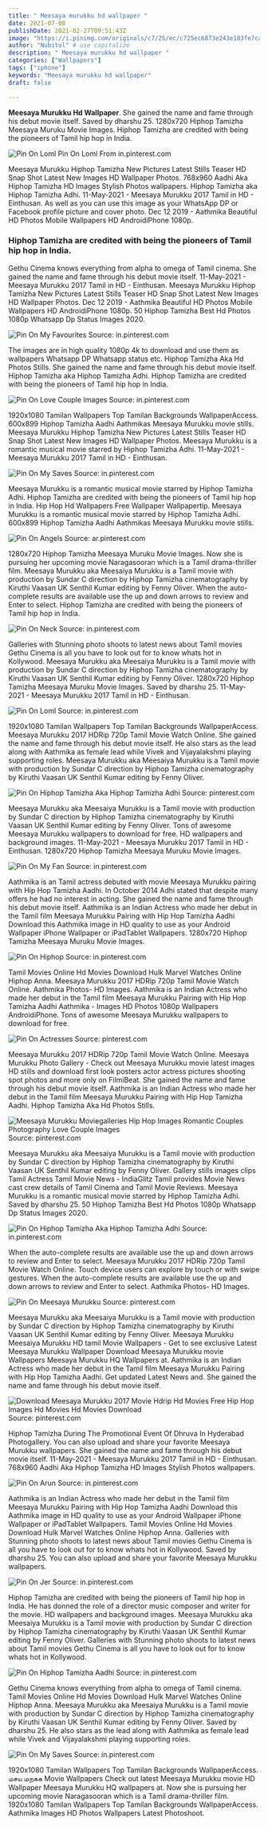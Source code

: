 ```yaml
---
title: " Meesaya murukku hd wallpaper "
date: 2021-07-08
publishDate: 2021-02-27T09:51:43Z
image: "https://i.pinimg.com/originals/c7/25/ec/c725ec6873e243e183fe7cab78afb501.jpg"
author: "Nubitol" # use capitalize
description: " Meesaya murukku hd wallpaper "
categories: ["Wallpapers"]
tags: ["iphone"]
keywords: "Meesaya murukku hd wallpaper"
draft: false

---
```



**Meesaya Murukku Hd Wallpaper**. She gained the name and fame through his debut movie itself. Saved by dharshu 25. 1280x720 Hiphop Tamizha Meesaya Muruku Movie Images. Hiphop Tamizha are credited with being the pioneers of Tamil hip hop in India.

![Pin On Loml](https://i.pinimg.com/originals/03/31/d7/0331d78cb9931cf9803bc6221fe25df5.jpg "Pin On Loml")
Pin On Loml From in.pinterest.com


Meesaya Murukku Hiphop Tamizha New Pictures Latest Stills Teaser HD Snap Shot Latest New Images HD Wallpaper Photos. 768x960 Aadhi Aka Hiphop Tamizha HD Images Stylish Photos wallpapers. Hiphop Tamizha aka Hiphop Tamizha Adhi. 11-May-2021 - Meesaya Murukku 2017 Tamil in HD - Einthusan. As well as you can use this image as your WhatsApp DP or Facebook profile picture and cover photo. Dec 12 2019 - Aathmika Beautiful HD Photos Mobile Wallpapers HD AndroidiPhone 1080p.

### Hiphop Tamizha are credited with being the pioneers of Tamil hip hop in India.

Gethu Cinema knows everything from alpha to omega of Tamil cinema. She gained the name and fame through his debut movie itself. 11-May-2021 - Meesaya Murukku 2017 Tamil in HD - Einthusan. Meesaya Murukku Hiphop Tamizha New Pictures Latest Stills Teaser HD Snap Shot Latest New Images HD Wallpaper Photos. Dec 12 2019 - Aathmika Beautiful HD Photos Mobile Wallpapers HD AndroidiPhone 1080p. 50 Hiphop Tamizha Best Hd Photos 1080p Whatsapp Dp Status Images 2020.


![Pin On My Favourites](https://i.pinimg.com/originals/a0/0e/dd/a00edd67a13cc49410bb015576387e62.jpg "Pin On My Favourites")
Source: in.pinterest.com

The images are in high quality 1080p 4k to download and use them as wallpapers Whatsapp DP Whatsapp status etc. Hiphop Tamizha Aka Hd Photos Stills. She gained the name and fame through his debut movie itself. Hiphop Tamizha aka Hiphop Tamizha Adhi. Hiphop Tamizha are credited with being the pioneers of Tamil hip hop in India.

![Pin On Love Couple Images](https://i.pinimg.com/originals/87/61/b6/8761b68263efe088f2761cdd20d42c9d.jpg "Pin On Love Couple Images")
Source: in.pinterest.com

1920x1080 Tamilan Wallpapers Top Tamilan Backgrounds WallpaperAccess. 600x899 Hiphop Tamizha Aadhi Aathmikas Meesaya Murukku movie stills. Meesaya Murukku Hiphop Tamizha New Pictures Latest Stills Teaser HD Snap Shot Latest New Images HD Wallpaper Photos. Meesaya Murukku is a romantic musical movie starred by Hiphop Tamizha Adhi. 11-May-2021 - Meesaya Murukku 2017 Tamil in HD - Einthusan.

![Pin On My Saves](https://i.pinimg.com/originals/d3/af/06/d3af06524b7add05ff83830f4442874b.jpg "Pin On My Saves")
Source: in.pinterest.com

Meesaya Murukku is a romantic musical movie starred by Hiphop Tamizha Adhi. Hiphop Tamizha are credited with being the pioneers of Tamil hip hop in India. Hip Hop Hd Wallpapers Free Wallpaper Wallpapertip. Meesaya Murukku is a romantic musical movie starred by Hiphop Tamizha Adhi. 600x899 Hiphop Tamizha Aadhi Aathmikas Meesaya Murukku movie stills.

![Pin On Angels](https://i.pinimg.com/736x/74/bc/98/74bc985f5f32662739df5901b909757a.jpg "Pin On Angels")
Source: ar.pinterest.com

1280x720 Hiphop Tamizha Meesaya Muruku Movie Images. Now she is pursuing her upcoming movie Naragasooran which is a Tamil drama-thriller film. Meesaya Murukku aka Meesaiya Murukku is a Tamil movie with production by Sundar C direction by Hiphop Tamizha cinematography by Kiruthi Vaasan UK Senthil Kumar editing by Fenny Oliver. When the auto-complete results are available use the up and down arrows to review and Enter to select. Hiphop Tamizha are credited with being the pioneers of Tamil hip hop in India.

![Pin On Neck](https://i.pinimg.com/736x/88/ef/77/88ef77f3853d05a027a292e67f967b7e.jpg "Pin On Neck")
Source: in.pinterest.com

Galleries with Stunning photo shoots to latest news about Tamil movies Gethu Cinema is all you have to look out for to know whats hot in Kollywood. Meesaya Murukku aka Meesaiya Murukku is a Tamil movie with production by Sundar C direction by Hiphop Tamizha cinematography by Kiruthi Vaasan UK Senthil Kumar editing by Fenny Oliver. 1280x720 Hiphop Tamizha Meesaya Muruku Movie Images. Saved by dharshu 25. 11-May-2021 - Meesaya Murukku 2017 Tamil in HD - Einthusan.

![Pin On Loml](https://i.pinimg.com/originals/03/31/d7/0331d78cb9931cf9803bc6221fe25df5.jpg "Pin On Loml")
Source: in.pinterest.com

1920x1080 Tamilan Wallpapers Top Tamilan Backgrounds WallpaperAccess. Meesaya Murukku 2017 HDRip 720p Tamil Movie Watch Online. She gained the name and fame through his debut movie itself. He also stars as the lead along with Aathmika as female lead while Vivek and Vijayalakshmi playing supporting roles. Meesaya Murukku aka Meesaiya Murukku is a Tamil movie with production by Sundar C direction by Hiphop Tamizha cinematography by Kiruthi Vaasan UK Senthil Kumar editing by Fenny Oliver.

![Pin On Hiphop Tamizha Aka Hiphop Tamizha Adhi](https://i.pinimg.com/originals/b6/22/80/b62280259c6bba62f1e54e1bfd2e1e38.jpg "Pin On Hiphop Tamizha Aka Hiphop Tamizha Adhi")
Source: pinterest.com

Meesaya Murukku aka Meesaiya Murukku is a Tamil movie with production by Sundar C direction by Hiphop Tamizha cinematography by Kiruthi Vaasan UK Senthil Kumar editing by Fenny Oliver. Tons of awesome Meesaya Murukku wallpapers to download for free. HD wallpapers and background images. 11-May-2021 - Meesaya Murukku 2017 Tamil in HD - Einthusan. 1280x720 Hiphop Tamizha Meesaya Muruku Movie Images.

![Pin On My Fan](https://i.pinimg.com/originals/34/49/13/344913bec21d45a4dfb306c80ea4520f.jpg "Pin On My Fan")
Source: in.pinterest.com

Aathmika is an Tamil actress debuted with movie Meesaya Murukku pairing with Hip Hop Tamizha Aadhi. In October 2014 Adhi stated that despite many offers he had no interest in acting. She gained the name and fame through his debut movie itself. Aathmika is an Indian Actress who made her debut in the Tamil film Meesaya Murukku Pairing with Hip Hop Tamizha Aadhi Download this Aathmika image in HD quality to use as your Android Wallpaper iPhone Wallpaper or iPadTablet Wallpapers. 1280x720 Hiphop Tamizha Meesaya Muruku Movie Images.

![Pin On Hiphop](https://i.pinimg.com/originals/b4/d3/f2/b4d3f27998c31473dd81a605a88a5327.jpg "Pin On Hiphop")
Source: in.pinterest.com

Tamil Movies Online Hd Movies Download Hulk Marvel Watches Online Hiphop Anna. Meesaya Murukku 2017 HDRip 720p Tamil Movie Watch Online. Aathmika Photos- HD Images. Aathmika is an Indian Actress who made her debut in the Tamil film Meesaya Murukku Pairing with Hip Hop Tamizha Aadhi Aathmika - Images HD Photos 1080p Wallpapers AndroidiPhone. Tons of awesome Meesaya Murukku wallpapers to download for free.

![Pin On Actresses](https://i.pinimg.com/originals/62/9f/eb/629feb6882685c9ba9b79b318f1edbf2.jpg "Pin On Actresses")
Source: pinterest.com

Meesaya Murukku 2017 HDRip 720p Tamil Movie Watch Online. Meesaya Murukku Photo Gallery - Check out Meesaya Murukku movie latest images HD stills and download first look posters actor actress pictures shooting spot photos and more only on FilmiBeat. She gained the name and fame through his debut movie itself. Aathmika is an Indian Actress who made her debut in the Tamil film Meesaya Murukku Pairing with Hip Hop Tamizha Aadhi. Hiphop Tamizha Aka Hd Photos Stills.

![Meesaya Murukku Moviegalleries Hip Hop Images Romantic Couples Photography Love Couple Images](https://i.pinimg.com/originals/5c/c4/9c/5cc49ca9980f232aad85a89d93cbb45e.jpg "Meesaya Murukku Moviegalleries Hip Hop Images Romantic Couples Photography Love Couple Images")
Source: pinterest.com

Meesaya Murukku aka Meesaiya Murukku is a Tamil movie with production by Sundar C direction by Hiphop Tamizha cinematography by Kiruthi Vaasan UK Senthil Kumar editing by Fenny Oliver. Gallery stills images clips Tamil Actress Tamil Movie News - IndiaGlitz Tamil provides Movie News cast crew details of Tamil Cinema and Tamil Movie Reviews. Meesaya Murukku is a romantic musical movie starred by Hiphop Tamizha Adhi. Saved by dharshu 25. 50 Hiphop Tamizha Best Hd Photos 1080p Whatsapp Dp Status Images 2020.

![Pin On Hiphop Tamizha Aka Hiphop Tamizha Adhi](https://i.pinimg.com/originals/92/66/c2/9266c2493b9a47dbd984fd4f977def84.jpg "Pin On Hiphop Tamizha Aka Hiphop Tamizha Adhi")
Source: in.pinterest.com

When the auto-complete results are available use the up and down arrows to review and Enter to select. Meesaya Murukku 2017 HDRip 720p Tamil Movie Watch Online. Touch device users can explore by touch or with swipe gestures. When the auto-complete results are available use the up and down arrows to review and Enter to select. Aathmika Photos- HD Images.

![Pin On Meesaya Murukku](https://i.pinimg.com/originals/0a/ee/f0/0aeef08aa983e906f754b6727685b9eb.jpg "Pin On Meesaya Murukku")
Source: pinterest.com

Meesaya Murukku aka Meesaiya Murukku is a Tamil movie with production by Sundar C direction by Hiphop Tamizha cinematography by Kiruthi Vaasan UK Senthil Kumar editing by Fenny Oliver. Meesaya Murukku Meesaiya Murukku HD tamil Movie Wallpapers - Get to see exclusive Latest Meesaya Murukku Wallpaper Download Meesaya Murukku movie Wallpapers Meesaya Murukku HQ Wallpapers at. Aathmika is an Indian Actress who made her debut in the Tamil film Meesaya Murukku Pairing with Hip Hop Tamizha Aadhi. Get updated Latest News and. She gained the name and fame through his debut movie itself.

![Download Meesaya Murukku 2017 Movie Hdrip Hd Movies Free Hip Hop Images Hd Movies Hd Movies Download](https://i.pinimg.com/736x/95/1f/05/951f0555441596c8ea0255bdfdc8ad32.jpg "Download Meesaya Murukku 2017 Movie Hdrip Hd Movies Free Hip Hop Images Hd Movies Hd Movies Download")
Source: pinterest.com

Hiphop Tamizha During The Promotional Event Of Dhruva In Hyderabad Photogallery. You can also upload and share your favorite Meesaya Murukku wallpapers. She gained the name and fame through his debut movie itself. 11-May-2021 - Meesaya Murukku 2017 Tamil in HD - Einthusan. 768x960 Aadhi Aka Hiphop Tamizha HD Images Stylish Photos wallpapers.

![Pin On Arun](https://i.pinimg.com/736x/cd/7a/90/cd7a904357c18f7f0496853fbc8848e1.jpg "Pin On Arun")
Source: in.pinterest.com

Aathmika is an Indian Actress who made her debut in the Tamil film Meesaya Murukku Pairing with Hip Hop Tamizha Aadhi Download this Aathmika image in HD quality to use as your Android Wallpaper iPhone Wallpaper or iPadTablet Wallpapers. Tamil Movies Online Hd Movies Download Hulk Marvel Watches Online Hiphop Anna. Galleries with Stunning photo shoots to latest news about Tamil movies Gethu Cinema is all you have to look out for to know whats hot in Kollywood. Saved by dharshu 25. You can also upload and share your favorite Meesaya Murukku wallpapers.

![Pin On Jer](https://i.pinimg.com/originals/28/ac/c8/28acc82cd76a4fddd2a25c411d8b9774.jpg "Pin On Jer")
Source: in.pinterest.com

Hiphop Tamizha are credited with being the pioneers of Tamil hip hop in India. He has donned the role of a director music composer and writer for the movie. HD wallpapers and background images. Meesaya Murukku aka Meesaiya Murukku is a Tamil movie with production by Sundar C direction by Hiphop Tamizha cinematography by Kiruthi Vaasan UK Senthil Kumar editing by Fenny Oliver. Galleries with Stunning photo shoots to latest news about Tamil movies Gethu Cinema is all you have to look out for to know whats hot in Kollywood.

![Pin On Hiphop Tamizha Aadhi](https://i.pinimg.com/originals/4c/42/ac/4c42acf7671f93b1738063320225d466.jpg "Pin On Hiphop Tamizha Aadhi")
Source: in.pinterest.com

Gethu Cinema knows everything from alpha to omega of Tamil cinema. Tamil Movies Online Hd Movies Download Hulk Marvel Watches Online Hiphop Anna. Meesaya Murukku aka Meesaiya Murukku is a Tamil movie with production by Sundar C direction by Hiphop Tamizha cinematography by Kiruthi Vaasan UK Senthil Kumar editing by Fenny Oliver. Saved by dharshu 25. He also stars as the lead along with Aathmika as female lead while Vivek and Vijayalakshmi playing supporting roles.

![Pin On My Saves](https://i.pinimg.com/originals/c7/25/ec/c725ec6873e243e183fe7cab78afb501.jpg "Pin On My Saves")
Source: in.pinterest.com

1920x1080 Tamilan Wallpapers Top Tamilan Backgrounds WallpaperAccess. மசய மறகக Movie Wallpapers Check out latest Meesaya Murukku movie HD Wallpaper Meesaya Murukku HQ wallpapers at. Now she is pursuing her upcoming movie Naragasooran which is a Tamil drama-thriller film. 1920x1080 Tamilan Wallpapers Top Tamilan Backgrounds WallpaperAccess. Aathmika Images HD Photos Wallpapers Latest Photoshoot.

